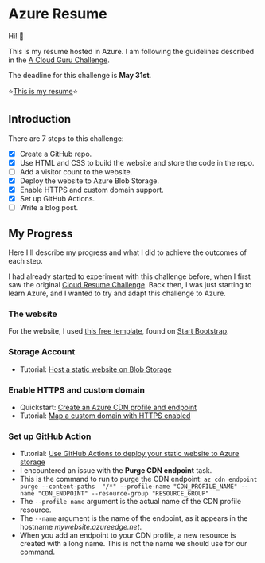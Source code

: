 # Azure Resume

Hi! :wave:

This is my resume hosted in Azure. I am following the guidelines described in the [A Cloud Guru Challenge](https://acloudguru.com/blog/engineering/cloudguruchallenge-your-resume-in-azure).

The deadline for this challenge is **May 31st**.

:star:[This is my resume](https://resume.rmiravalles.net/):star:

## Introduction

There are 7 steps to this challenge:

- [x] Create a GitHub repo.
- [x] Use HTML and CSS to build the website and store the code in the repo.
- [ ] Add a visitor count to the website.
- [x] Deploy the website to Azure Blob Storage.
- [x] Enable HTTPS and custom domain support.
- [x] Set up GitHub Actions.
- [ ] Write a blog post.

## My Progress

Here I'll describe my progress and what I did to achieve the outcomes of each step.

I had already started to experiment with this challenge before, when I first saw the original [Cloud Resume Challenge](https://cloudresumechallenge.dev/). Back then, I was just starting to learn Azure, and I wanted to try and adapt this challenge to Azure.

### The website

For the website, I used [this free template](https://startbootstrap.com/theme/resume), found on [Start Bootstrap](https://startbootstrap.com/).

### Storage Account

- Tutorial: [Host a static website on Blob Storage](https://docs.microsoft.com/en-us/azure/storage/blobs/storage-blob-static-website-host)

### Enable HTTPS and custom domain

- Quickstart: [Create an Azure CDN profile and endpoint](https://docs.microsoft.com/en-us/azure/cdn/cdn-create-new-endpoint)
- Tutorial: [Map a custom domain with HTTPS enabled](https://docs.microsoft.com/en-us/azure/storage/blobs/storage-custom-domain-name?tabs=azure-portal#map-a-custom-domain-with-https-enabled)

### Set up GitHub Action

- Tutorial: [Use GitHub Actions to deploy your static website to Azure storage](https://docs.microsoft.com/en-us/azure/storage/blobs/storage-blobs-static-site-github-actions)
- I encountered an issue with the **Purge CDN endpoint** task.
- This is the command to run to purge the CDN endpoint: 
`az cdn endpoint purge --content-paths  "/*" --profile-name "CDN_PROFILE_NAME" --name "CDN_ENDPOINT" --resource-group "RESOURCE_GROUP"`
- The `--profile name` argument is the actual name of the CDN profile resource.
- The `--name` argument is the name of the endpoint, as it appears in the hostname *mywebsite.azureedge.net*.
- When you add an endpoint to your CDN profile, a new resource is created with a long name. This is not the name we should use for our command.
